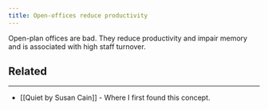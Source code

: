 ```yaml
---
title: Open-offices reduce productivity
---
```


Open-plan offices are bad. They reduce productivity and impair memory and is associated with high staff turnover.

## Related
---

- [[Quiet by Susan Cain]] - Where I first found this concept.
